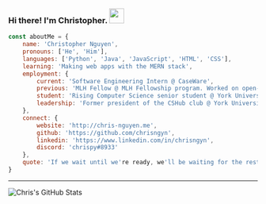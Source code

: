 ### Hi there! I'm Christopher. <img src="https://github.com/chrisngyn/chrisngyn/blob/master/Hi.gif" width="30px">

```javascript
const aboutMe = {
    name: 'Christopher Nguyen',
    pronouns: ['He', 'Him'],
    languages: ['Python', 'Java', 'JavaScript', 'HTML', 'CSS'],
    learning: 'Making web apps with the MERN stack',
    employment: {
        current: 'Software Engineering Intern @ CaseWare',
        previous: 'MLH Fellow @ MLH Fellowship program. Worked on open-source Python software (FastAPI, Flask, howdoi)',
        student: 'Rising Computer Science senior student @ York University',
        leadership: 'Former president of the CSHub club @ York University'
    },
    connect: {
        website: 'http://chris-nguyen.me',
        github: 'https://github.com/chrisngyn',
        linkedin: 'https://www.linkedin.com/in/chrisngyn',
        discord: 'chrispy#8933'
    },
    quote: 'If we wait until we're ready, we'll be waiting for the rest of our lives'
}
```

----------------------------------------------------------------------------------------------------

![Chris's GitHub Stats](https://github-readme-stats.vercel.app/api?username=chrisngyn&show_icons=true&hide_rank=true&hide_border=true)
